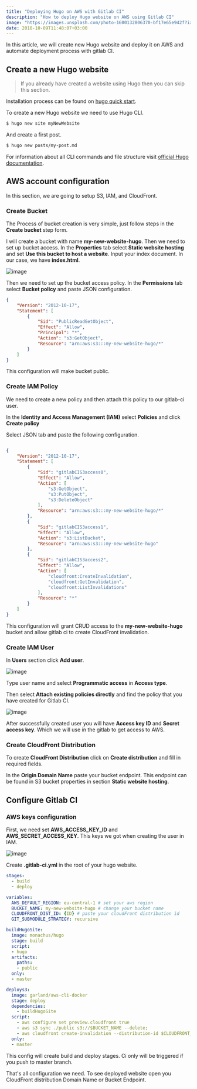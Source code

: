```yaml
---
title: "Deploying Hugo on AWS with Gitlab CI"
description: "How to deploy Hugo website on AWS using Gitlab CI"
image: "https://images.unsplash.com/photo-1600132806370-bf17e65e942f?ixlib=rb-1.2.1&ixid=MnwxMjA3fDB8MHxwaG90by1wYWdlfHx8fGVufDB8fHx8&auto=format&fit=crop&w=2588&q=80"
date: 2018-10-09T11:48:07+03:00
---
```


In this article, we will create new Hugo website and deploy it on AWS and automate deployment process with gitlab CI.

## Create a new Hugo website

> If you already have created a website using Hugo then you can skip this section.

Installation process can be found on [hugo quick start](https://gohugo.io/getting-started/quick-start/).

To create a new Hugo website we need to use Hugo CLI.

```bash
$ hugo new site myNewWebsite
```

And create a first post.
```bash
$ hugo new posts/my-post.md
```

For information about all CLI commands and file structure visit [official Hugo documentation](https://gohugo.io/documentation/).

## AWS account configuration

In this section, we are going to setup S3, IAM, and CloudFront.

### Create Bucket

The Process of bucket creation is very simple, just follow steps in the **Create bucket** step form.

I will create a bucket with name **my-new-website-hugo**. Then we need to set up bucket access. In the **Properties** tab select **Static website hosting** and set **Use this bucket to host a website**. Input your index document. In our case, we have **index.html**.

![image](/images/hugo-on-aws-with-gitlab-ci/S3_bucket-setup.jpg)

Then we need to set up the bucket access policy. In the **Permissions** tab select **Bucket policy** and paste JSON configuration.

```json
{
    "Version": "2012-10-17",
    "Statement": [
        {
            "Sid": "PublicReadGetObject",
            "Effect": "Allow",
            "Principal": "*",
            "Action": "s3:GetObject",
            "Resource": "arn:aws:s3:::my-new-website-hugo/*"
        }
    ]
}
```

 This configuration will make bucket public.

### Create IAM Policy

We need to create a new policy and then attach this policy to our gitlab-ci user.

In the **Identity and Access Management (IAM)** select **Policies** and click **Create policy**

Select JSON tab and paste the following configuration.

```json

{
    "Version": "2012-10-17",
    "Statement": [
        {
            "Sid": "gitlabCIS3access0",
            "Effect": "Allow",
            "Action": [
                "s3:GetObject",
                "s3:PutObject",
                "s3:DeleteObject"
            ],
            "Resource": "arn:aws:s3:::my-new-website-hugo/*"
        },
        {
            "Sid": "gitlabCIS3access1",
            "Effect": "Allow",
            "Action": "s3:ListBucket",
            "Resource": "arn:aws:s3:::my-new-website-hugo"
        },
        {
            "Sid": "gitlabCIS3access2",
            "Effect": "Allow",
            "Action": [
                "cloudfront:CreateInvalidation",
                "cloudfront:GetInvalidation",
                "cloudfront:ListInvalidations"
            ],
            "Resource": "*"
        }
    ]
}

```

This configuration will grant CRUD access to the **my-new-website-hugo** bucket and allow gitlab ci to create CloudFront invalidation.

### Create IAM User

In **Users** section click **Add user**.

![image](/images/hugo-on-aws-with-gitlab-ci/IAM_Management_Console.jpg)

Type user name and select **Programmatic access** in **Access type**.

Then select **Attach existing policies directly** and find the policy that you have created for Gitlab CI.

![image](/images/hugo-on-aws-with-gitlab-ci/IAM_add-user.jpg)

After successfully created user you will have **Access key ID** and **Secret access key**. Which we will use in the gitlab to get access to AWS.

### Create CloudFront Distribution

To create **CloudFront Distribution** click on **Create distribution** and fill in required fields.

In the **Origin Domain Name** paste your bucket endpoint. This endpoint can be found in S3 bucket properties in section **Static website hosting**.

## Configure Gitlab CI

### AWS keys configuration

First, we need set **AWS_ACCESS_KEY_ID** and **AWS_SECRET_ACCESS_KEY**. This keys we got when creating the user in IAM.

![image](/images/hugo-on-aws-with-gitlab-ci/gitlab-ci-vars.jpg)

Create **.gitlab-ci.yml** in the root of your hugo website.

```yaml
stages:
  - build
  - deploy

variables:
  AWS_DEFAULT_REGION: eu-central-1 # set your aws region
  BUCKET_NAME: my-new-website-hugo # change your bucket name
  CLOUDFRONT_DIST_ID: {ID} # paste your cloudFront distribution id
  GIT_SUBMODULE_STRATEGY: recursive

buildHugoSite:
  image: monachus/hugo
  stage: build
  script:
  - hugo
  artifacts:
    paths:
    - public
  only:
  - master

deploys3:
  image: garland/aws-cli-docker
  stage: deploy
  dependencies:
    - buildHugoSite
  script:
    - aws configure set preview.cloudfront true
    - aws s3 sync ./public s3://$BUCKET_NAME --delete;
    - aws cloudfront create-invalidation --distribution-id $CLOUDFRONT_DIST_ID  --paths "/*";
  only:
  - master
```

This config will create build and deploy stages. Ci only will be triggered if you push to master branch.

That's all configuration we need. To see deployed website open you CloudFront distribution Domain Name or Bucket Endpoint.
